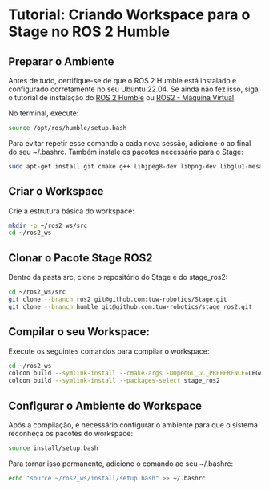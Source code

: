 # Tutorial: Criando Workspace para o Stage no ROS 2 Humble

## Preparar o Ambiente
Antes de tudo, certifique-se de que o ROS 2 Humble está instalado e configurado corretamente no seu Ubuntu 22.04. 
Se ainda não fez isso, siga o tutorial de instalação do [ROS 2 Humble](https://docs.ros.org/en/humble/Installation/Ubuntu-Install-Debs.html
) ou [ROS2 - Máquina Virtual](ros2_install.md).

No terminal, execute:
```bash
source /opt/ros/humble/setup.bash
```
Para evitar repetir esse comando a cada nova sessão, adicione-o ao final do seu ~/.bashrc.
Também instale os pacotes necessário para o Stage: 
```bash
sudo apt-get install git cmake g++ libjpeg8-dev libpng-dev libglu1-mesa-dev libltdl-dev libfltk1.1-dev
```
## Criar o Workspace
Crie a estrutura básica do workspace:
```bash
mkdir -p ~/ros2_ws/src
cd ~/ros2_ws
```

## Clonar o Pacote Stage ROS2
Dentro da pasta src, clone o repositório do Stage e do stage_ros2:
```bash
cd ~/ros2_ws/src
git clone --branch ros2 git@github.com:tuw-robotics/Stage.git
git clone --branch humble git@github.com:tuw-robotics/stage_ros2.git
```
## Compilar o seu Workspace:
Execute os seguintes comandos para compilar o workspace:
```bash
cd ~/ros2_ws
colcon build --symlink-install --cmake-args -DOpenGL_GL_PREFERENCE=LEGACY
colcon build --symlink-install --packages-select stage_ros2
```

## Configurar o Ambiente do Workspace
Após a compilação, é necessário configurar o ambiente para que o sistema reconheça os pacotes do workspace:
```bash
source install/setup.bash
```
Para tornar isso permanente, adicione o comando ao seu ~/.bashrc:
```bash
echo "source ~/ros2_ws/install/setup.bash" >> ~/.bashrc
```


